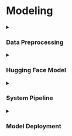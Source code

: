 # Modeling

<details><summary><h3>Data Preprocessing</h3></summary>

- **`DB DIAGRAM`**

  ![db diagram](https://user-images.githubusercontent.com/95950967/226321296-9b473c88-7e6c-4d4e-9ef4-28e961c84d73.png)
  
  
- **`Preprocessing`**
  * 로우 데이터에서 필요한 부분만 추출하기 위해 정규표현식을 사용하거나 nan 값을 제거하여 처리
  * AI 봇 및 사람이 직접 만든 부분은 정확도 향상을 위해 제거
  ```
  ## change pik_title
  label_pik = pd.merge(pik_label, piks, how='left', on="pik_id", suffixes=('_label', '_pik'))

  ## pik_info + cat_info
  pik_cat = pd.merge(catego, label_pik, how='inner', on="pik_id", suffixes=('_cat', '_pik'))

  ## link_info + pik_cat_info
  pik_cat_link_label = pd.merge(linkhub, pik_cat, how='inner', on='category_id', suffixes=('_link', '_catpik'))
  pik_cat_link_label.sort_values(['user_id', "pik_id", 'category_id', 'link_id'], ascending=True, inplace=True)

  ## data filtering & drop
  def dropNa_ArtificialUser(data, artificial_users, integering=True, dropna=True):
      if integering:
          data = data.astype({'pik_id': 'int', 'link_id': 'int', 'category_id': 'int'})
          data = data.loc[:, ["user_id", "pik_id", "pik_title", "category_id", "cat_title", "link_id", "link_title", "topic_label"]]

      if dropna:
          data = self_del_list(data, 'user_id', "pik_id", artificial_users)
          data = filtering_data(data,  ['link_title'])
          data = filtering_data(data,  ['pik_title'])
      return data
  ```
</details>

<details><summary><h3>Hugging Face Model</h3></summary>

- **`Purpose of Hugging Face`**
  - 데이터가 적은 문제점을 해결하기 위해서 허깅페이스의 전이 학습된 모델 사용
  
- **`Feature Extraction`**
  
  **`1. Feature Extraction Feature`**
  
   <img src="https://user-images.githubusercontent.com/95950967/226324245-1d2425f7-bf12-4116-9490-b919eff80167.png"  width="70%"  height="70%"/>
  
  - 입력된 텍스트 데이터에서 의미 있는 특징을 추출하여 임베딩 벡터로 변환
  
  - 이러한 벡터들은 pooling 기법을 통해 하나의 벡터로 만들어지며, 새롭게 들어오는 문장과의 유사도 비교
  
  - 최종적으로 각 문장과의 유사도를 비교하여 가장 유사한 문장을 추출 
  
  ***********
  **`2. Feature Extraction Coding`**
  ```
  ## Feature Extraction 
  for batch in tqdm(dataloader):
    batch = tuple(t for t in batch)
    b_input_ids, b_att_masks = batch

    ## Run the text through BERT, and collect all of the hidden states produced         
    with torch.no_grad():
            outputs = model(b_input_ids, attention_mask = b_att_masks) ##For distilbert we dont need token_type_ids
            # outputs.keys()
            embeddings = outputs.last_hidden_state # hidden_states는 각 layer의 hidden state를 모아놓은 list
            mask = b_att_masks.unsqueeze(-1).expand(embeddings.size()).float()
            masked_embeddings = embeddings * mask
            summed_emb = torch.sum(masked_embeddings, 1)
            summed_mask = torch.clamp(mask.sum(1), min=1e-9)
            mean_pooled_emb = summed_emb / summed_mask

    mean_pooled_total.append(mean_pooled_emb)
  ```
  - 하나의 주제에 해당하는 모든 URL 임베딩 값의 평균을 구하여 진행
  
  
- **`Zero-Shot Text Classification Model`**

  **`1. Zero-Shot Text Classification Feature`**

   <img src="https://user-images.githubusercontent.com/95950967/226324258-b44d1fae-5aec-4dfc-b18b-5b29e4ad9a90.png" width="75%" height="75%"/>

  - 새로운 입력값이 들어왔을 때, 주제분류 모델을 이용하여 분류 예측 결과를 산출
  - 학습 데이터에 없는 라벨에 대해서도 예측이 가능한 기계 학습 모델
  - 분류 예측 결과에 속하는 라벨을 가진 데이터만을 추출
  
    ***********
  **`2. Zero-Shot Text Classification Coding`**
  
  ```
  # title을 zero-shot-classification을 이용하여 테마 분류
  def theme_classification_piks (pipeline_name, model_name, title, labels):
      ## 16개의 라벨링 테마 분류
      candidate_labels = ["Development", "Artificial intelligence", "travel", "restaurant",  "finance",    
                       "design", "life wisdom", "social issues", "game", "sports", "cooking", 
                       "business", "marketing", "cultural life", "hobby", "education"]
      if title :
          classifier = pipeline(pipeline_name, model=model_name)
          pik_class = classifier(title, candidate_labels)

          # Scores가 높은 모델 중 top5만 뽑기
          pik_labels = []
          top5_cnt = 0
          for i, j in zip(pik_class["labels"],  pik_class["scores"]):
              # top3개만 추출
              if top5_cnt == 3:
                  break
              # 단 유사도가 0.05보다 높은 경우만
              if j > 0.05:
                  pik_labels.append(i)
                  top5_cnt += 1     
          pik_num_result = [label_dict[n] for n in pik_labels]

      return pik_num_result
  ```
  
  - 하나의 주제에 해당하는 모든 URL 임베딩 값의 평균을 구하여 진행
  
  
- **`Overall Data Flow`**
  
  ![overall data flow](https://user-images.githubusercontent.com/95950967/226324486-8464df07-2a21-45eb-8227-806c6fbe93ca.png)
  
</details>

<details><summary><h3>System Pipeline</h3></summary>

- **`개발환경`**
  - OS: window 10 / Ubuntu 22.04 LTS
  - IDE
    - Conda
    - VScode
    - spyder
  - Database
    - Nhost
    - MYSQL
  - File Server : GraphQL
  - CI/CD: Airflow, Docker, BentoML
  
- **`DataFlow`**
 
  <img src = "https://user-images.githubusercontent.com/95950967/225795060-7d5db141-7699-4f71-b083-32a20d1e993e.png" width="50%" height="50%">
  
  - 전체 파이프라인은 여러 단계를 거쳐 모델 학습과 배포를 자동화하는 것을 목표로 개발

</details>

<details><summary><h3>Model Deployment</h3></summary>

- **`Airflow Dags`**

  <img src = "https://user-images.githubusercontent.com/95950967/226339811-edeb455c-d09a-4c84-a07d-b0cc0a258a5c.png" width="80%" height="100%">
  
- **`Airflow Graph View`**

  <img src = "https://user-images.githubusercontent.com/95950967/226339817-bea90e87-dab0-471d-91cc-ffdf5f821a25.png" width="80%" height="100%">
  
- **`BentoML API`**

  <img src = "https://user-images.githubusercontent.com/95950967/226339815-7f218a28-5a24-4db0-9815-51a4ae9ff044.png" width="80%" height="100%">
  
  </details>
